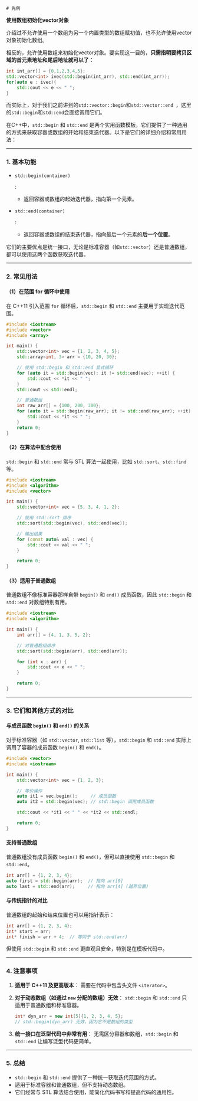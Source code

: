 	# 先例

**使用数组初始化vector对象**

介绍过不允许使用一个数组为另一个内置类型的数组赋初值，也不允许使用vector对象初始化数组。

相反的，允许使用数组来初始化vector对象。要实现这一目的，**只需指明要拷贝区域的首元素地址和尾后地址就可以了：**

``` cpp
int int_arr[] = {0,1,2,3,4,5};
std::vector<int> ivec(std::begin(int_arr), std::end(int_arr));
for(auto e : ivec){
    std::cout << e << " ";
}
```

而实际上，对于我们之前讲到的`std::vector::begin`和`std::vector::end `，这里的`std::begin`和`std::end`会直接调用它们。



在C++中，`std::begin` 和 `std::end` 是两个实用函数模板，它们提供了一种通用的方式来获取容器或数组的开始和结束迭代器。以下是它们的详细介绍和常用用法：

------

### **1. 基本功能**

- `std::begin(container)`

  :

  - 返回容器或数组的起始迭代器，指向第一个元素。

- `std::end(container)`

  :

  - 返回容器或数组的结束迭代器，指向最后一个元素的**后一个位置**。

它们的主要优点是统一接口，无论是标准容器（如`std::vector`）还是普通数组，都可以使用这两个函数获取迭代器。

------

### **2. 常见用法**

#### **（1）在范围 for 循环中使用**

在 C++11 引入范围 `for` 循环后，`std::begin` 和 `std::end` 主要用于实现迭代范围。

```cpp
#include <iostream>
#include <vector>
#include <array>

int main() {
    std::vector<int> vec = {1, 2, 3, 4, 5};
    std::array<int, 3> arr = {10, 20, 30};

    // 使用 std::begin 和 std::end 显式循环
    for (auto it = std::begin(vec); it != std::end(vec); ++it) {
        std::cout << *it << " ";
    }
    std::cout << std::endl;

    // 普通数组
    int raw_arr[] = {100, 200, 300};
    for (auto it = std::begin(raw_arr); it != std::end(raw_arr); ++it) {
        std::cout << *it << " ";
    }
    return 0;
}
```

#### **（2）在算法中配合使用**

`std::begin` 和 `std::end` 常与 STL 算法一起使用，比如 `std::sort`、`std::find` 等。

```cpp
#include <iostream>
#include <algorithm>
#include <vector>

int main() {
    std::vector<int> vec = {5, 3, 4, 1, 2};

    // 使用 std::sort 排序
    std::sort(std::begin(vec), std::end(vec));

    // 输出结果
    for (const auto& val : vec) {
        std::cout << val << " ";
    }

    return 0;
}
```

#### **（3）适用于普通数组**

普通数组不像标准容器那样自带 `begin()` 和 `end()` 成员函数，因此 `std::begin` 和 `std::end` 对数组特别有用。

```cpp
#include <iostream>
#include <algorithm>

int main() {
    int arr[] = {4, 1, 3, 5, 2};

    // 对普通数组排序
    std::sort(std::begin(arr), std::end(arr));

    for (int x : arr) {
        std::cout << x << " ";
    }

    return 0;
}
```

------

### **3. 它们和其他方式的对比**

#### **与成员函数 `begin()` 和 `end()` 的关系**

对于标准容器（如 `std::vector`, `std::list` 等），`std::begin` 和 `std::end` 实际上调用了容器的成员函数 `begin()` 和 `end()`。

```cpp
#include <vector>
#include <iostream>

int main() {
    std::vector<int> vec = {1, 2, 3};

    // 等价操作
    auto it1 = vec.begin();     // 成员函数
    auto it2 = std::begin(vec); // std::begin 调用成员函数

    std::cout << *it1 << " " << *it2 << std::endl;

    return 0;
}
```

#### **支持普通数组**

普通数组没有成员函数 `begin()` 和 `end()`，但可以直接使用 `std::begin` 和 `std::end`。

```cpp
int arr[] = {1, 2, 3, 4};
auto first = std::begin(arr);  // 指向 arr[0]
auto last = std::end(arr);     // 指向 arr[4] (越界位置)
```

#### **与传统指针的对比**

普通数组的起始和结束位置也可以用指针表示：

```cpp
int arr[] = {1, 2, 3, 4};
int* start = arr;
int* finish = arr + 4;  // 等同于 std::end(arr)
```

但使用 `std::begin` 和 `std::end` 更直观且安全，特别是在模板代码中。

------

### **4. 注意事项**

1. **适用于 C++11 及更高版本**： 需要在代码中包含头文件 `<iterator>`。

2. **对于动态数组（如通过 `new` 分配的数组）无效**： `std::begin` 和 `std::end` 只适用于普通数组和标准容器。

   ```cpp
   int* dyn_arr = new int[5]{1, 2, 3, 4, 5};
   // std::begin(dyn_arr) 无效，因为它不是数组的类型
   ```

3. **统一接口在泛型代码中非常有用**： 无需区分容器和数组，`std::begin` 和 `std::end` 让编写泛型代码更简单。

------

### **5. 总结**

- `std::begin` 和 `std::end` 提供了一种统一获取迭代范围的方式。
- 适用于标准容器和普通数组，但不支持动态数组。
- 它们经常与 STL 算法结合使用，能简化代码书写和提高代码的通用性。